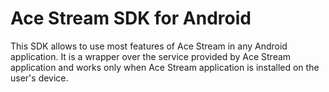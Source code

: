# Ace Stream SDK for Android
This SDK allows to use most features of Ace Stream in any Android application. It is a wrapper over the service provided by Ace Stream application and
works only when Ace Stream application is installed on the user's device.